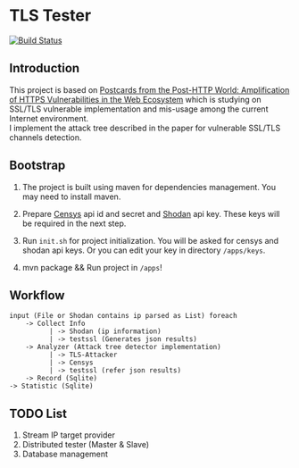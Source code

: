 # TLS Tester

[![Build Status](https://travis-ci.org/Tomahawkd/TLS-Tester.svg?branch=v2.0)](https://travis-ci.org/Tomahawkd/TLS-Tester)

## Introduction
This project is based on [Postcards from the Post-HTTP World: 
Amplification of HTTPS Vulnerabilities in the Web Ecosystem](
https://ieeexplore.ieee.org/document/8835223) 
which is studying on SSL/TLS vulnerable implementation and mis-usage 
among the current Internet environment.  
I implement the attack tree described in the paper for vulnerable SSL/TLS
channels detection.

## Bootstrap
1. The project is built using maven for dependencies management. You may need to 
install maven.

2. Prepare [Censys](https://censys.io/account/api) api id and secret 
and [Shodan](https://account.shodan.io) api key. These keys will be required in the 
next step.

3. Run `init.sh` for project initialization. You will be asked for censys and shodan api 
keys. Or you can edit your key in directory `/apps/keys`.

4. mvn package && Run project in `/apps`!

## Workflow

```
input (File or Shodan contains ip parsed as List) foreach
    -> Collect Info
          | -> Shodan (ip information)
          | -> testssl (Generates json results)
    -> Analyzer (Attack tree detector implementation)
          | -> TLS-Attacker
          | -> Censys
          | -> testssl (refer json results)
    -> Record (Sqlite)
-> Statistic (Sqlite)

```

## TODO List

1. Stream IP target provider
2. Distributed tester (Master & Slave)
3. Database management
